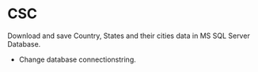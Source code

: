 # CSC
Download and save Country, States and their cities data in MS SQL Server Database.

- Change database connectionstring.
